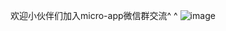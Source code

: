 欢迎小伙伴们加入micro-app微信群交流^ ^
![image](https://user-images.githubusercontent.com/14011130/226572523-80de4ba8-7931-4f32-a899-b34475be6ee4.png)






